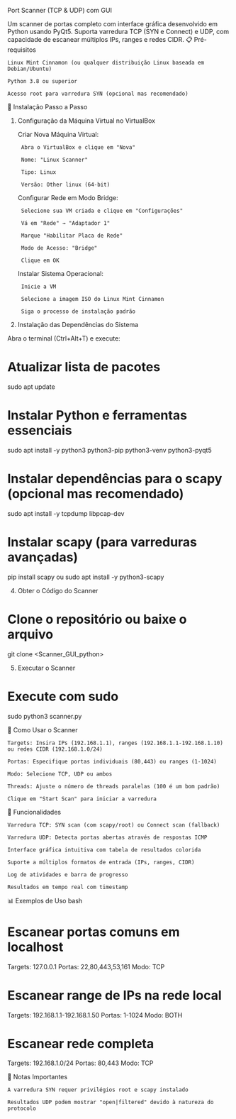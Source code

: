 Port Scanner (TCP & UDP) com GUI

Um scanner de portas completo com interface gráfica desenvolvido em Python usando PyQt5. Suporta varredura TCP (SYN e Connect) e UDP, com capacidade de escanear múltiplos IPs, ranges e redes CIDR.
📋 Pré-requisitos

    Linux Mint Cinnamon (ou qualquer distribuição Linux baseada em Debian/Ubuntu)

    Python 3.8 ou superior

    Acesso root para varredura SYN (opcional mas recomendado)

🚀 Instalação Passo a Passo
1. Configuração da Máquina Virtual no VirtualBox

    Criar Nova Máquina Virtual:

        Abra o VirtualBox e clique em "Nova"

        Nome: "Linux Scanner"

        Tipo: Linux

        Versão: Other linux (64-bit)

    Configurar Rede em Modo Bridge:

        Selecione sua VM criada e clique em "Configurações"

        Vá em "Rede" → "Adaptador 1"

        Marque "Habilitar Placa de Rede"

        Modo de Acesso: "Bridge"

        Clique em OK

    Instalar Sistema Operacional:

        Inicie a VM

        Selecione a imagem ISO do Linux Mint Cinnamon

        Siga o processo de instalação padrão


2. Instalação das Dependências do Sistema

Abra o terminal (Ctrl+Alt+T) e execute:

# Atualizar lista de pacotes
sudo apt update

# Instalar Python e ferramentas essenciais
sudo apt install -y python3 python3-pip python3-venv python3-pyqt5

# Instalar dependências para o scapy (opcional mas recomendado)
sudo apt install -y tcpdump libpcap-dev

# Instalar scapy (para varreduras avançadas)
pip install scapy
ou
sudo apt install -y python3-scapy

4. Obter o Código do Scanner

# Clone o repositório ou baixe o arquivo
git clone <Scanner_GUI_python>

5. Executar o Scanner

# Execute com sudo
sudo python3 scanner.py

🎯 Como Usar o Scanner

    Targets: Insira IPs (192.168.1.1), ranges (192.168.1.1-192.168.1.10) ou redes CIDR (192.168.1.0/24)

    Portas: Especifique portas individuais (80,443) ou ranges (1-1024)

    Modo: Selecione TCP, UDP ou ambos

    Threads: Ajuste o número de threads paralelas (100 é um bom padrão)

    Clique em "Start Scan" para iniciar a varredura

🔧 Funcionalidades

    Varredura TCP: SYN scan (com scapy/root) ou Connect scan (fallback)

    Varredura UDP: Detecta portas abertas através de respostas ICMP

    Interface gráfica intuitiva com tabela de resultados colorida

    Suporte a múltiplos formatos de entrada (IPs, ranges, CIDR)

    Log de atividades e barra de progresso

    Resultados em tempo real com timestamp

📊 Exemplos de Uso
bash

# Escanear portas comuns em localhost
Targets: 127.0.0.1
Portas: 22,80,443,53,161
Modo: TCP

# Escanear range de IPs na rede local
Targets: 192.168.1.1-192.168.1.50
Portas: 1-1024
Modo: BOTH

# Escanear rede completa
Targets: 192.168.1.0/24
Portas: 80,443
Modo: TCP

📝 Notas Importantes

    A varredura SYN requer privilégios root e scapy instalado

    Resultados UDP podem mostrar "open|filtered" devido à natureza do protocolo
